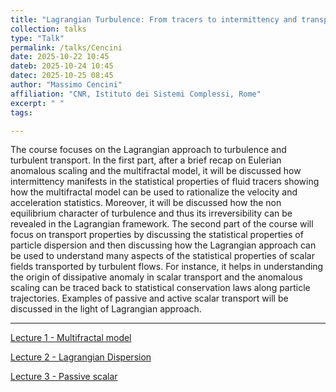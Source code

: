 ```yaml
---
title: "Lagrangian Turbulence: From tracers to intermittency and transport"
collection: talks
type: "Talk"
permalink: /talks/Cencini
date: 2025-10-22 10:45
dateb: 2025-10-24 10:45 
datec: 2025-10-25 08:45
author: "Massimo Cencini" 
affiliation: "CNR, Istituto dei Sistemi Complessi, Rome"
excerpt: " "
tags: 

---
```

The course focuses on the Lagrangian approach to turbulence and turbulent transport. In the first part, after a brief recap on Eulerian anomalous scaling and the multifractal model,  it will be discussed how intermittency manifests in the statistical properties of fluid tracers showing how the multifractal model can be used to rationalize the velocity and acceleration statistics. Moreover, it will be discussed how the non equilibrium character of turbulence and thus its irreversibility can be revealed in the Lagrangian framework.  The second part of the course will focus on transport properties by discussing the  statistical properties of particle dispersion and then discussing how the Lagrangian approach can be used to understand many aspects of the statistical properties of scalar fields transported by turbulent flows. For instance, it helps in understanding the origin of dissipative anomaly in scalar transport and the anomalous scaling can be traced back to statistical conservation laws along particle trajectories.  Examples of passive and active scalar transport will be discussed in the light of Lagrangian approach.

---

[Lecture 1 - Multifractal model]({{site.baseurl}}/files/Cencini-1.pdf)

[Lecture 2 - Lagrangian Dispersion]({{site.baseurl}}/files/Cencini-2.pdf)

[Lecture 3 - Passive scalar]({{site.baseurl}}/files/Cencini-3.pdf)

